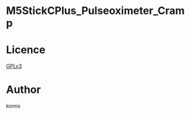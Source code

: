 # M5StickCPlus_Pulseoximeter_Cramp

# Licence
[GPLv3](https://github.com/komix-DIYer/M5StickCPlus_Pulseoximeter_Cramp/blob/main/LICENSE)

# Author
komix
